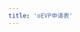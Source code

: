 ```yaml
---
title: 'oEVP申请表'
---
```


<script setup lang="ts">
  import TheJoinOevpTable from "@/views/eulersky/TheJoinOevpTable.vue"
</script>

<TheJoinOevpTable />
